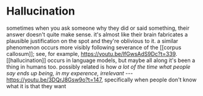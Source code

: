 # Hallucination

sometimes when you ask someone why they did or said something, their answer doesn't quite make sense. it's almost like their brain fabricates a plausible justification on the spot and they're oblivious to it. a similar phenomenon occurs more visibly following severance of the [[corpus callosum]]; see, for example, <https://youtu.be/lfGwsAdS9Dc?t=339>. [[hallucination]] occurs in language models, but maybe all along it's been a thing in humans too. possibly related is how _a lot of the time what people say ends up being, in my experence, irrelevant_ --- <https://youtu.be/3DQrJ8Gsw9o?t=147>, specifically when people don't know what it is that they want

